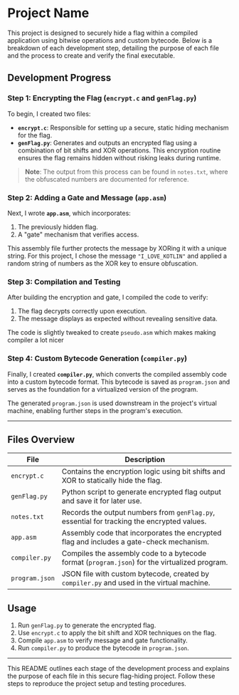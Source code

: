 # Project Name

This project is designed to securely hide a flag within a compiled application using bitwise operations and custom bytecode. Below is a breakdown of each development step, detailing the purpose of each file and the process to create and verify the final executable.

## Development Progress

### Step 1: Encrypting the Flag (`encrypt.c` and `genFlag.py`)

To begin, I created two files:
- **`encrypt.c`**: Responsible for setting up a secure, static hiding mechanism for the flag.
- **`genFlag.py`**: Generates and outputs an encrypted flag using a combination of bit shifts and XOR operations. This encryption routine ensures the flag remains hidden without risking leaks during runtime.

> **Note**: The output from this process can be found in `notes.txt`, where the obfuscated numbers are documented for reference.

### Step 2: Adding a Gate and Message (`app.asm`)

Next, I wrote **`app.asm`**, which incorporates:
1. The previously hidden flag.
2. A "gate" mechanism that verifies access.

This assembly file further protects the message by XORing it with a unique string. For this project, I chose the message `"I_LOVE_KOTLIN"` and applied a random string of numbers as the XOR key to ensure obfuscation.

### Step 3: Compilation and Testing

After building the encryption and gate, I compiled the code to verify:
1. The flag decrypts correctly upon execution.
2. The message displays as expected without revealing sensitive data.

The code is slightly tweaked to create `pseudo.asm` which makes making compiler a lot nicer

### Step 4: Custom Bytecode Generation (`compiler.py`)

Finally, I created **`compiler.py`**, which converts the compiled assembly code into a custom bytecode format. This bytecode is saved as `program.json` and serves as the foundation for a virtualized version of the program.

The generated `program.json` is used downstream in the project's virtual machine, enabling further steps in the program's execution.

---

## Files Overview

| File        | Description                                                                                     |
|-------------|-------------------------------------------------------------------------------------------------|
| `encrypt.c` | Contains the encryption logic using bit shifts and XOR to statically hide the flag.             |
| `genFlag.py`| Python script to generate encrypted flag output and save it for later use.                      |
| `notes.txt` | Records the output numbers from `genFlag.py`, essential for tracking the encrypted values.      |
| `app.asm`   | Assembly code that incorporates the encrypted flag and includes a gate-check mechanism.         |
| `compiler.py`| Compiles the assembly code to a bytecode format (`program.json`) for the virtualized program.   |
| `program.json`| JSON file with custom bytecode, created by `compiler.py` and used in the virtual machine.     |

## Usage

1. Run `genFlag.py` to generate the encrypted flag.
2. Use `encrypt.c` to apply the bit shift and XOR techniques on the flag.
3. Compile `app.asm` to verify message and gate functionality.
4. Run `compiler.py` to produce the bytecode in `program.json`.

---

This README outlines each stage of the development process and explains the purpose of each file in this secure flag-hiding project. Follow these steps to reproduce the project setup and testing procedures.
